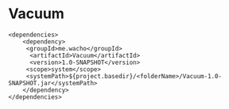 # Vacuum
    
    <dependencies>
        <dependency>
         <groupId>me.wacho</groupId>
          <artifactId>Vacuum</artifactId>
          <version>1.0-SNAPSHOT</version>
		 <scope>system</scope>
         <systemPath>${project.basedir}/<folderName>/Vacuum-1.0-SNAPSHOT.jar</systemPath>
        </dependency>
    </dependencies>    
